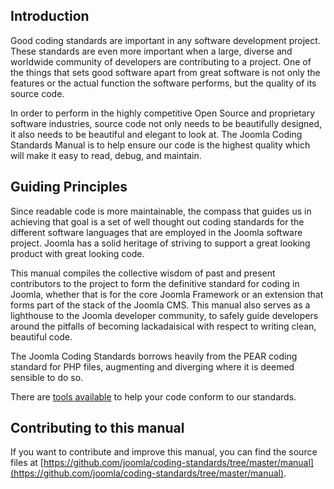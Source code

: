 ## Introduction

Good coding standards are important in any software development project. These standards are even more important when a large, diverse and worldwide community of developers are contributing to a project. One of the things that sets good software apart from great software is not only the features or the actual function the software performs, but the quality of its source code. 

In order to perform in the highly competitive Open Source and proprietary software industries, source code not only needs to be beautifully designed, it also needs to be beautiful and elegant to look at. The Joomla Coding Standards Manual is to help ensure our code is the highest quality which will make it easy to read, debug, and maintain. 

## Guiding Principles

Since readable code is more maintainable, the compass that guides us in achieving that goal is a set of well thought out coding standards for the different software languages that are employed in the Joomla software project. Joomla has a solid heritage of striving to support a great looking product with great looking code. 

This manual compiles the collective wisdom of past and present contributors to the project to form the definitive standard for coding in Joomla, whether that is for the core Joomla Framework or an extension that forms part of the stack of the Joomla CMS. This manual also serves as a lighthouse to the Joomla developer community, to safely guide developers around the pitfalls of becoming lackadaisical with respect to writing clean, beautiful code.

The Joomla Coding Standards borrows heavily from the PEAR coding standard for PHP files, augmenting and diverging where it is deemed sensible to do so.

There are [tools available](appendices/analysis.md) to help your code conform to our standards.

## Contributing to this manual

If you want to contribute and improve this manual, you can find the source files at [https://github.com/joomla/coding-standards/tree/master/manual](https://github.com/joomla/coding-standards/tree/master/manual).
